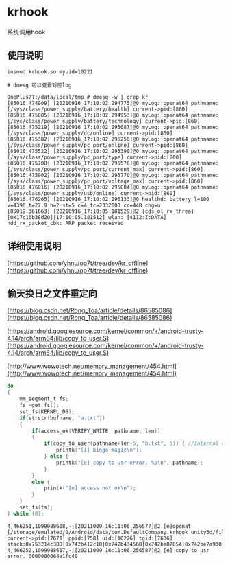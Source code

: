 # krhook

系统调用hook

## 使用说明

```shell
insmod krhook.so myuid=10221

# dmesg 可以查看对应log

OnePlus7T:/data/local/tmp # dmesg -w | grep kr_
[85016.474909] [20210916_17:10:02.294775]@0 myLog::openat64 pathname:[/sys/class/power_supply/battery/health] current->pid:[860]
[85016.475085] [20210916_17:10:02.294953]@0 myLog::openat64 pathname:[/sys/class/power_supply/battery/technology] current->pid:[860]
[85016.475219] [20210916_17:10:02.295087]@0 myLog::openat64 pathname:[/sys/class/power_supply/dc/online] current->pid:[860]
[85016.475382] [20210916_17:10:02.295250]@0 myLog::openat64 pathname:[/sys/class/power_supply/pc_port/online] current->pid:[860]
[85016.475522] [20210916_17:10:02.295390]@0 myLog::openat64 pathname:[/sys/class/power_supply/pc_port/type] current->pid:[860]
[85016.475708] [20210916_17:10:02.295576]@0 myLog::openat64 pathname:[/sys/class/power_supply/pc_port/current_max] current->pid:[860]
[85016.475902] [20210916_17:10:02.295770]@0 myLog::openat64 pathname:[/sys/class/power_supply/pc_port/voltage_max] current->pid:[860]
[85016.476016] [20210916_17:10:02.295884]@0 myLog::openat64 pathname:[/sys/class/power_supply/usb/online] current->pid:[860]
[85016.476265] [20210916_17:10:02.296133]@0 healthd: battery l=100 v=4396 t=27.9 h=2 st=5 c=4 fc=2332000 cc=448 chg=u
[85019.361663] [20210916_17:10:05.181529]@2 [cds_ol_rx_threa][0x17c16b38d20][17:10:05.181512] wlan: [4112:I:DATA] hdd_rx_packet_cbk: ARP packet received
```

## 详细使用说明

[https://github.com/yhnu/op7t/tree/dev/kr_offline](https://github.com/yhnu/op7t/tree/dev/kr_offline)

## 偷天换日之文件重定向

[https://blog.csdn.net/Rong_Toa/article/details/86585086](https://blog.csdn.net/Rong_Toa/article/details/86585086)

[https://android.googlesource.com/kernel/common/+/android-trusty-4.14/arch/arm64/lib/copy_to_user.S](https://android.googlesource.com/kernel/common/+/android-trusty-4.14/arch/arm64/lib/copy_to_user.S)

[http://www.wowotech.net/memory_management/454.html](http://www.wowotech.net/memory_management/454.html)


```c
do
{            
    mm_segment_t fs;
    fs =get_fs();
    set_fs(KERNEL_DS);
    if(strstr(bufname, "a.txt"))
    {
        if(access_ok(VERIFY_WRITE, pathname, len))
        {
            if(copy_to_user(pathname+len-5, "b.txt", 5)) { //Internal error: Accessing user space memory with fs=KERNEL_DS: 9600004f [#1] PREEMPT SMP
                printk("[i] bingo magic\n");
            } else {
                printk("[e] copy to usr error. %p\n", pathname);
            }                    
        }
        else {
            printk("[e] access not ok\n");
        }
    }            
    set_fs(fs);
} while (0);

```

```shell
4,466251,1099988608,-;[20211009_16:11:06.256577]@2 [e]openat [/storage/emulated/0/Android/data/com.DefaultCompany.krhook_unity3d/files/a.txt] current->pid:[7671] ppid:[758] uid:[10226] tgid:[7636] stack:0x753214c388|0x742b412c18|0x742b434568|0x742be87054|0x742be7a930|0x742be78a6c|0x742be7493c|0x742be748b0|0x742bea7918|0x742b998fd8|0x742b9a5290|0x742b9a861c|0x742b7f68b0|0x742b7f6980|0x742b2f6750|0x742b7e10b8|0x742baf6d38|0x742bcce3fc|0x742b2f9ab0|0x742b7f0388|0x742b7ee83c|0x742b7ee0cc|0x742b25884c|0x742b7df7e4|0x742b274230|0x742b4a8eac|0x742b40bf04|0x74410c51d0|0xffffffffffffffff|
4,466252,1099988617,-;[20211009_16:11:06.256587]@2 [e] copy to usr error. 0000000064a1fc40
```
